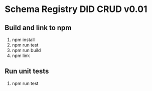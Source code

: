# Schema Registry DID CRUD v0.01

## Build and link to npm
1.  npm install
1.  npm run test
1.  npm run build
1.  npm link

## Run unit tests
1. npm run test
